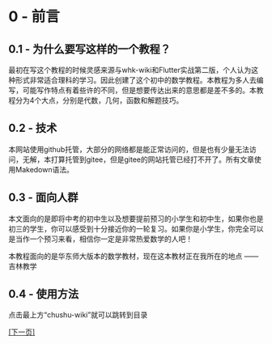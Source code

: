 # 0 - 前言
## 0.1 - 为什么要写这样的一个教程？
最初在写这个教程的时候灵感来源与whk-wiki和Flutter实战第二版，个人认为这种形式非常适合理科的学习。因此创建了这个初中的数学教程。本教程为多人去编写，可能写作特点有着些许的不同，但是想要传达出来的意思都是差不多的。本教程分为4个大点，分别是代数，几何，函数和解题技巧。

## 0.2 - 技术
本网站使用github托管，大部分的网络都是能正常访问的，但是也有少量无法访问，无解，本打算托管到gitee，但是gitee的网站托管已经打不开了。所有文章使用Makedown语法。

## 0.3 - 面向人群
本文面向的是即将中考的初中生以及想要提前预习的小学生和初中生，如果你也是初三的学生，你可以感受到十分接近你的一轮复习。如果你是小学生，你完全可以是当作一个预习来看，相信你一定是非常热爱数学的人吧！

本教程面向的是华东师大版本的数学教材，现在这本教材正在我所在的地点 —— 吉林教学

## 0.4 - 使用方法
点击最上方“chushu-wiki”就可以跳转到目录

[\[下一页\]](https://chushu-wiki.github.io/1/)
